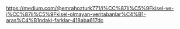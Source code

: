 https://medium.com/@emrahozturk771/i%CC%87li%C5%9Fkisel-ve-i%CC%87li%C5%9Fkisel-olmayan-veritabanlar%C4%B1-aras%C4%B1ndaki-farklar-418aba617dc
